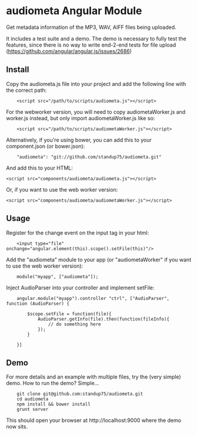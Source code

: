 audiometa Angular Module
========================

Get metadata information of the MP3, WAV, AIFF files being uploaded.

It includes a test suite and a demo.
The demo is necessary to fully test the features, since there is no way to write end-2-end tests for file upload (https://github.com/angular/angular.js/issues/2686)

Install
-------

Copy the audiometa.js file into your project and add the following line with the correct path:

		<script src="/path/to/scripts/audiometa.js"></script>

For the webworker version, you will need to copy audiometaWorker.js and worker.js instead, but only import audiometaWorker.js like so:

		<script src="/path/to/scripts/audiometaWorker.js"></script>


Alternatively, if you're using bower, you can add this to your component.json (or bower.json):

		"audiometa": "git://github.com/standup75/audiometa.git"

And add this to your HTML:

    <script src="components/audiometa/audiometa.js"></script>

Or, if you want to use the web worker version:

    <script src="components/audiometa/audiometaWorker.js"></script>

Usage
-----

Register for the change event on the input tag in your html:

		<input type="file" onchange="angular.element(this).scope().setFile(this)"/>

Add the "audiometa" module to your app (or "audiometaWorker" if you want to use the web worker version):

		module("myapp", ["audiometa"]);
 
Inject AudioParser into your controller and implement setFile:

		angular.module("myapp").controller "ctrl", ["AudioParser", function (AudioParser) {

			$scope.setFile = function(file){
				AudioParser.getInfo(file).then(function(fileInfo){
					// do something here
				});
			}

		}]

Demo
----

For more details and an example with multiple files, try the (very simple) demo. How to run the demo? Simple...

		git clone git@github.com:standup75/audiometa.git
		cd audiometa
		npm install && bower install
		grunt server

This should open your browser at http://localhost:9000 where the demo now sits.